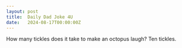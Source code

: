 ```yaml
---
layout: post
title:  Daily Dad Joke 4U
date:   2024-08-17T00:00:00Z
---
```

How many tickles does it take to make an octopus laugh? Ten tickles.
